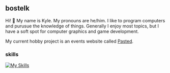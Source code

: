 ## bostelk

Hi! 👋 My name is Kyle. My pronouns are he/him. I like to program computers and purusue the knowledge of things. Generally I enjoy most topics, but I have a soft spot for computer graphics and game development.

My current hobby project is an events website called [Pasted](https://pasted.ca).

### skills
[![My Skills](https://skillicons.dev/icons?i=cpp,python,javascript,blender,django,godot,gradle,vim&theme=dark)](https://skillicons.dev)
